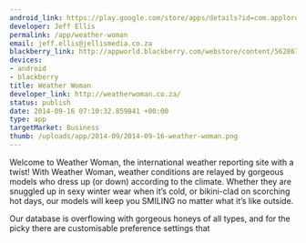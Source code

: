 ```yaml
--- 
android_link: https://play.google.com/store/apps/details?id=com.applord.weatherwoman&hl=en
developer: Jeff Ellis
permalink: /app/weather-woman
email: jeff.ellis@jellismedia.co.za
blackberry_link: http://appworld.blackberry.com/webstore/content/56286799/?countrycode=ZA&lang=en
devices: 
- android
- blackberry
title: Weather Woman
developer_link: http://weatherwoman.co.za/
status: publish
date: 2014-09-16 07:10:32.859841 +00:00
type: app
targetMarket: Business
thumb: /uploads/app/2014-09/2014-09-16-weather-woman.png
---
```


Welcome to Weather Woman, the international weather reporting site with a twist! With Weather Woman, weather conditions are relayed by gorgeous models who dress up (or down) according to the climate. Whether they are snuggled up in sexy winter wear when it’s cold, or bikini-clad on scorching hot days, our models will keep you SMILING no matter what it’s like outside.

Our database is overflowing with gorgeous honeys of all types, and for the picky there are customisable preference settings that 
